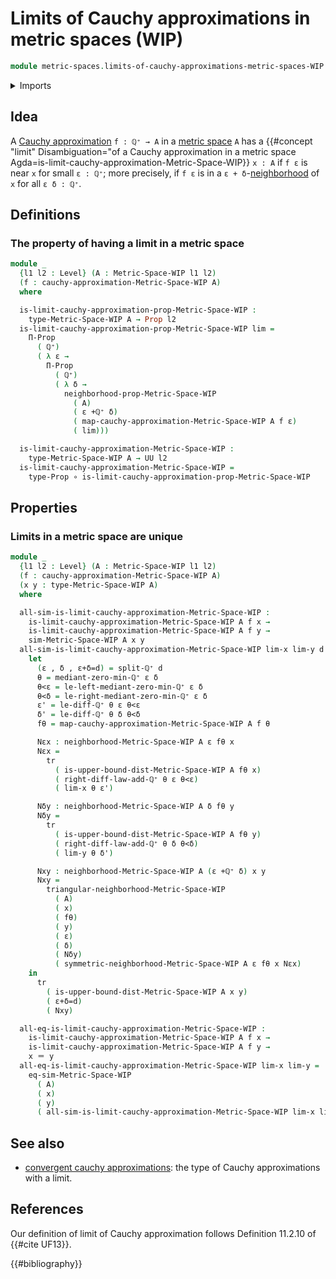 # Limits of Cauchy approximations in metric spaces (WIP)

```agda
module metric-spaces.limits-of-cauchy-approximations-metric-spaces-WIP where
```

<details><summary>Imports</summary>

```agda
open import elementary-number-theory.positive-rational-numbers

open import foundation.dependent-pair-types
open import foundation.function-types
open import foundation.identity-types
open import foundation.propositions
open import foundation.subtypes
open import foundation.transport-along-identifications
open import foundation.universe-levels

open import metric-spaces.cauchy-approximations-metric-spaces-WIP
open import metric-spaces.metric-spaces-WIP
```

</details>

## Idea

A [Cauchy approximation](metric-spaces.cauchy-approximations-metric-spaces.md)
`f : ℚ⁺ → A` in a [metric space](metric-spaces.metric-spaces.md) `A` has a
{{#concept "limit" Disambiguation="of a Cauchy approximation in a metric space Agda=is-limit-cauchy-approximation-Metric-Space-WIP}}
`x : A` if `f ε` is near `x` for small `ε : ℚ⁺`; more precisely, if `f ε` is in
a `ε + δ`-[neighborhood](metric-spaces.rational-neighborhoods.md) of `x` for all
`ε δ : ℚ⁺`.

## Definitions

### The property of having a limit in a metric space

```agda
module _
  {l1 l2 : Level} (A : Metric-Space-WIP l1 l2)
  (f : cauchy-approximation-Metric-Space-WIP A)
  where

  is-limit-cauchy-approximation-prop-Metric-Space-WIP :
    type-Metric-Space-WIP A → Prop l2
  is-limit-cauchy-approximation-prop-Metric-Space-WIP lim =
    Π-Prop
      ( ℚ⁺)
      ( λ ε →
        Π-Prop
          ( ℚ⁺)
          ( λ δ →
            neighborhood-prop-Metric-Space-WIP
              ( A)
              ( ε +ℚ⁺ δ)
              ( map-cauchy-approximation-Metric-Space-WIP A f ε)
              ( lim)))

  is-limit-cauchy-approximation-Metric-Space-WIP :
    type-Metric-Space-WIP A → UU l2
  is-limit-cauchy-approximation-Metric-Space-WIP =
    type-Prop ∘ is-limit-cauchy-approximation-prop-Metric-Space-WIP
```

## Properties

### Limits in a metric space are unique

```agda
module _
  {l1 l2 : Level} (A : Metric-Space-WIP l1 l2)
  (f : cauchy-approximation-Metric-Space-WIP A)
  (x y : type-Metric-Space-WIP A)
  where

  all-sim-is-limit-cauchy-approximation-Metric-Space-WIP :
    is-limit-cauchy-approximation-Metric-Space-WIP A f x →
    is-limit-cauchy-approximation-Metric-Space-WIP A f y →
    sim-Metric-Space-WIP A x y
  all-sim-is-limit-cauchy-approximation-Metric-Space-WIP lim-x lim-y d =
    let
      (ε , δ , ε+δ=d) = split-ℚ⁺ d
      θ = mediant-zero-min-ℚ⁺ ε δ
      θ<ε = le-left-mediant-zero-min-ℚ⁺ ε δ
      θ<δ = le-right-mediant-zero-min-ℚ⁺ ε δ
      ε' = le-diff-ℚ⁺ θ ε θ<ε
      δ' = le-diff-ℚ⁺ θ δ θ<δ
      fθ = map-cauchy-approximation-Metric-Space-WIP A f θ

      Nεx : neighborhood-Metric-Space-WIP A ε fθ x
      Nεx =
        tr
          ( is-upper-bound-dist-Metric-Space-WIP A fθ x)
          ( right-diff-law-add-ℚ⁺ θ ε θ<ε)
          ( lim-x θ ε')

      Nδy : neighborhood-Metric-Space-WIP A δ fθ y
      Nδy =
        tr
          ( is-upper-bound-dist-Metric-Space-WIP A fθ y)
          ( right-diff-law-add-ℚ⁺ θ δ θ<δ)
          ( lim-y θ δ')

      Nxy : neighborhood-Metric-Space-WIP A (ε +ℚ⁺ δ) x y
      Nxy =
        triangular-neighborhood-Metric-Space-WIP
          ( A)
          ( x)
          ( fθ)
          ( y)
          ( ε)
          ( δ)
          ( Nδy)
          ( symmetric-neighborhood-Metric-Space-WIP A ε fθ x Nεx)
    in
      tr
        ( is-upper-bound-dist-Metric-Space-WIP A x y)
        ( ε+δ=d)
        ( Nxy)

  all-eq-is-limit-cauchy-approximation-Metric-Space-WIP :
    is-limit-cauchy-approximation-Metric-Space-WIP A f x →
    is-limit-cauchy-approximation-Metric-Space-WIP A f y →
    x ＝ y
  all-eq-is-limit-cauchy-approximation-Metric-Space-WIP lim-x lim-y =
    eq-sim-Metric-Space-WIP
      ( A)
      ( x)
      ( y)
      ( all-sim-is-limit-cauchy-approximation-Metric-Space-WIP lim-x lim-y)
```

## See also

- [convergent cauchy approximations](metric-spaces.convergent-cauchy-approximations-metric-spaces-WIP.md):
  the type of Cauchy approximations with a limit.

## References

Our definition of limit of Cauchy approximation follows Definition 11.2.10 of
{{#cite UF13}}.

{{#bibliography}}
